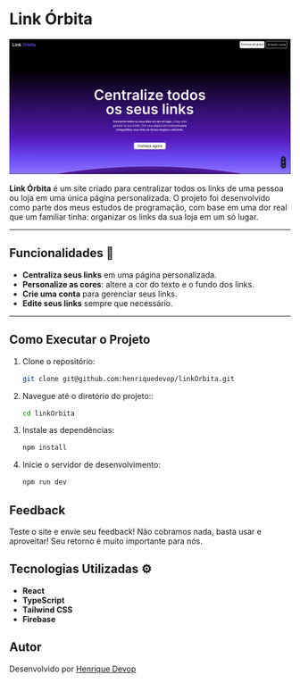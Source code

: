 # Link Órbita

![Preview do Projeto - Tela Inicial](src/assets/previewSite.png)

**Link Órbita** é um site criado para centralizar todos os links de uma pessoa ou loja em uma única página personalizada. O projeto foi desenvolvido como parte dos meus estudos de programação, com base em uma dor real que um familiar tinha: organizar os links da sua loja em um só lugar.

---

## Funcionalidades 🚀

-  **Centraliza seus links** em uma página personalizada.
-  **Personalize as cores**: altere a cor do texto e o fundo dos links.
-  **Crie uma conta** para gerenciar seus links.
-  **Edite seus links** sempre que necessário.

---

## Como Executar o Projeto

1. Clone o repositório:  
   ```bash
   git clone git@github.com:henriquedevop/linkOrbita.git
   ```
2. Navegue até o diretório do projeto::  
   ```bash
   cd linkOrbita
   ```
3. Instale as dependências:  
   ```bash
   npm install
   ```
4. Inicie o servidor de desenvolvimento:  
   ```bash
   npm run dev
   ```

## Feedback
Teste o site e envie seu feedback! Não cobramos nada, basta usar e aproveitar! Seu retorno é muito importante para nós. 

## Tecnologias Utilizadas ⚙️
- **React**  
- **TypeScript**  
- **Tailwind CSS**  
- **Firebase**  

## Autor
Desenvolvido por [Henrique Devop](https://github.com/henriquedevop)
